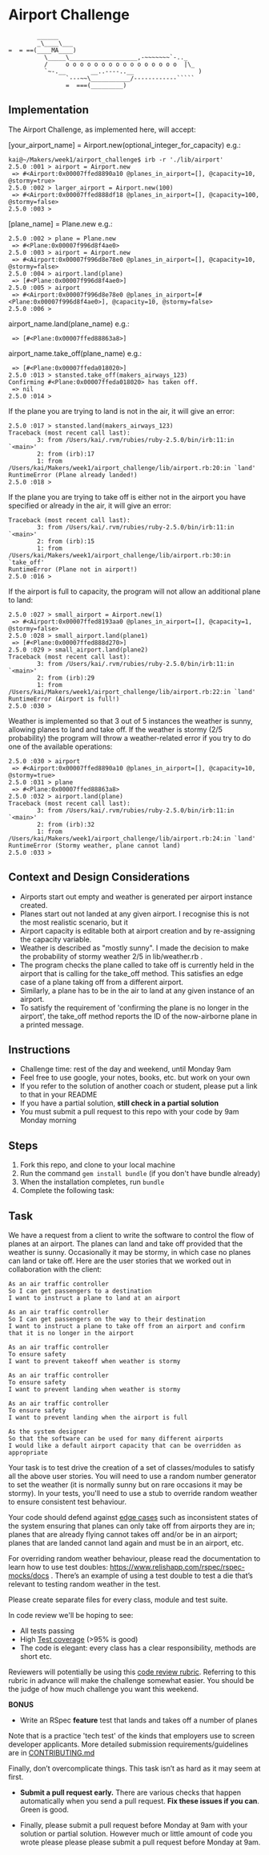 Airport Challenge
=================

```
        ______
        _\____\___
=  = ==(____MA____)
          \_____\___________________,-~~~~~~~`-.._
          /     o o o o o o o o o o o o o o o o  |\_
          `~-.__       __..----..__                  )
                `---~~\___________/------------`````
                =  ===(_________)

```

Implementation
---------
The Airport Challenge, as implemented here, will accept:

[your_airport_name] = Airport.new(optional_integer_for_capacity)
e.g.:
```
kai@~/Makers/week1/airport_challenge$ irb -r './lib/airport'
2.5.0 :001 > airport = Airport.new
 => #<Airport:0x00007ffed8890a10 @planes_in_airport=[], @capacity=10, @stormy=true>
2.5.0 :002 > larger_airport = Airport.new(100)
 => #<Airport:0x00007ffed888df18 @planes_in_airport=[], @capacity=100, @stormy=false>
2.5.0 :003 >
```
[plane_name] = Plane.new
e.g.:
```
2.5.0 :002 > plane = Plane.new
 => #<Plane:0x00007f996d8f4ae0>
2.5.0 :003 > airport = Airport.new
 => #<Airport:0x00007f996d8e78e0 @planes_in_airport=[], @capacity=10, @stormy=false>
2.5.0 :004 > airport.land(plane)
 => [#<Plane:0x00007f996d8f4ae0>]
2.5.0 :005 > airport
 => #<Airport:0x00007f996d8e78e0 @planes_in_airport=[#<Plane:0x00007f996d8f4ae0>], @capacity=10, @stormy=false>
2.5.0 :006 >
 ```
airport_name.land(plane_name)
e.g.:
```2.5.0 :008 > airport_to_land_to.land(plane)
 => [#<Plane:0x00007ffed88863a8>]
 ```

airport_name.take_off(plane_name)
e.g.:
```2.5.0 :012 > stansted.land(makers_airways_123)
 => [#<Plane:0x00007ffeda018020>]
2.5.0 :013 > stansted.take_off(makers_airways_123)
Confirming #<Plane:0x00007ffeda018020> has taken off.
 => nil
2.5.0 :014 >
```
If the plane you are trying to land is not in the air, it will give an error:
```
2.5.0 :017 > stansted.land(makers_airways_123)
Traceback (most recent call last):
        3: from /Users/kai/.rvm/rubies/ruby-2.5.0/bin/irb:11:in `<main>'
        2: from (irb):17
        1: from /Users/kai/Makers/week1/airport_challenge/lib/airport.rb:20:in `land'
RuntimeError (Plane already landed!)
2.5.0 :018 >
```

If the plane you are trying to take off is either not in the airport you have specified or already in the air, it will give an error:
```2.5.0 :015 > stansted.take_off(plane)
Traceback (most recent call last):
        3: from /Users/kai/.rvm/rubies/ruby-2.5.0/bin/irb:11:in `<main>'
        2: from (irb):15
        1: from /Users/kai/Makers/week1/airport_challenge/lib/airport.rb:30:in `take_off'
RuntimeError (Plane not in airport!)
2.5.0 :016 >
```
If the airport is full to capacity, the program will not allow an additional plane to land:
```
2.5.0 :027 > small_airport = Airport.new(1)
 => #<Airport:0x00007ffed8193aa0 @planes_in_airport=[], @capacity=1, @stormy=false>
2.5.0 :028 > small_airport.land(plane1)
 => [#<Plane:0x00007ffed888d270>]
2.5.0 :029 > small_airport.land(plane2)
Traceback (most recent call last):
        3: from /Users/kai/.rvm/rubies/ruby-2.5.0/bin/irb:11:in `<main>'
        2: from (irb):29
        1: from /Users/kai/Makers/week1/airport_challenge/lib/airport.rb:22:in `land'
RuntimeError (Airport is full!)
2.5.0 :030 >
```

Weather is implemented so that 3 out of 5 instances the weather is sunny, allowing planes to land and take off. If the weather is stormy (2/5 probability) the program will throw a weather-related error if you try to do one of the available operations:
```
2.5.0 :030 > airport
 => #<Airport:0x00007ffed8890a10 @planes_in_airport=[], @capacity=10, @stormy=true>
2.5.0 :031 > plane
 => #<Plane:0x00007ffed88863a8>
2.5.0 :032 > airport.land(plane)
Traceback (most recent call last):
        3: from /Users/kai/.rvm/rubies/ruby-2.5.0/bin/irb:11:in `<main>'
        2: from (irb):32
        1: from /Users/kai/Makers/week1/airport_challenge/lib/airport.rb:24:in `land'
RuntimeError (Stormy weather, plane cannot land)
2.5.0 :033 >
```
Context and Design Considerations
---------
* Airports start out empty and weather is generated per airport instance created.
* Planes start out not landed at any given airport. I recognise this is not the most realistic scenario, but it
* Airport capacity is editable both at airport creation and by re-assigning the capacity variable.
* Weather is described as "mostly sunny". I made the decision to make the probability of stormy weather 2/5 in lib/weather.rb .
* The program checks the plane called to take off is currently held in the airport that is calling for the take_off method. This satisfies an edge case of a plane taking off from a different airport.
* Similarly, a plane has to be in the air to land at any given instance of an airport.
* To satisfy the requirement of 'confirming the plane is no longer in the airport', the take_off method reports the ID of the now-airborne plane in a printed message.

Instructions
---------

* Challenge time: rest of the day and weekend, until Monday 9am
* Feel free to use google, your notes, books, etc. but work on your own
* If you refer to the solution of another coach or student, please put a link to that in your README
* If you have a partial solution, **still check in a partial solution**
* You must submit a pull request to this repo with your code by 9am Monday morning

Steps
-------

1. Fork this repo, and clone to your local machine
2. Run the command `gem install bundle` (if you don't have bundle already)
3. When the installation completes, run `bundle`
4. Complete the following task:

Task
-----

We have a request from a client to write the software to control the flow of planes at an airport. The planes can land and take off provided that the weather is sunny. Occasionally it may be stormy, in which case no planes can land or take off.  Here are the user stories that we worked out in collaboration with the client:

```
As an air traffic controller
So I can get passengers to a destination
I want to instruct a plane to land at an airport

As an air traffic controller
So I can get passengers on the way to their destination
I want to instruct a plane to take off from an airport and confirm that it is no longer in the airport

As an air traffic controller
To ensure safety
I want to prevent takeoff when weather is stormy

As an air traffic controller
To ensure safety
I want to prevent landing when weather is stormy

As an air traffic controller
To ensure safety
I want to prevent landing when the airport is full

As the system designer
So that the software can be used for many different airports
I would like a default airport capacity that can be overridden as appropriate
```

Your task is to test drive the creation of a set of classes/modules to satisfy all the above user stories. You will need to use a random number generator to set the weather (it is normally sunny but on rare occasions it may be stormy). In your tests, you'll need to use a stub to override random weather to ensure consistent test behaviour.

Your code should defend against [edge cases](http://programmers.stackexchange.com/questions/125587/what-are-the-difference-between-an-edge-case-a-corner-case-a-base-case-and-a-b) such as inconsistent states of the system ensuring that planes can only take off from airports they are in; planes that are already flying cannot takes off and/or be in an airport; planes that are landed cannot land again and must be in an airport, etc.

For overriding random weather behaviour, please read the documentation to learn how to use test doubles: https://www.relishapp.com/rspec/rspec-mocks/docs . There’s an example of using a test double to test a die that’s relevant to testing random weather in the test.

Please create separate files for every class, module and test suite.

In code review we'll be hoping to see:

* All tests passing
* High [Test coverage](https://github.com/makersacademy/course/blob/master/pills/test_coverage.md) (>95% is good)
* The code is elegant: every class has a clear responsibility, methods are short etc.

Reviewers will potentially be using this [code review rubric](docs/review.md).  Referring to this rubric in advance will make the challenge somewhat easier.  You should be the judge of how much challenge you want this weekend.

**BONUS**

* Write an RSpec **feature** test that lands and takes off a number of planes

Note that is a practice 'tech test' of the kinds that employers use to screen developer applicants.  More detailed submission requirements/guidelines are in [CONTRIBUTING.md](CONTRIBUTING.md)

Finally, don’t overcomplicate things. This task isn’t as hard as it may seem at first.

* **Submit a pull request early.**  There are various checks that happen automatically when you send a pull request.  **Fix these issues if you can**.  Green is good.

* Finally, please submit a pull request before Monday at 9am with your solution or partial solution.  However much or little amount of code you wrote please please please submit a pull request before Monday at 9am.
